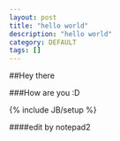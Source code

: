 ```yaml
---
layout: post
title: "hello world"
description: "hello world"
category: DEFAULT
tags: []
---
```

##Hey there

###How are you :D

{% include JB/setup %}

####edit by notepad2
